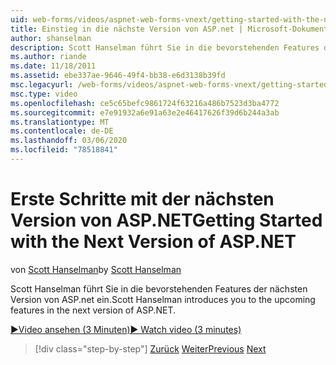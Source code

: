 ```yaml
---
uid: web-forms/videos/aspnet-web-forms-vnext/getting-started-with-the-next-version-of-aspnet
title: Einstieg in die nächste Version von ASP.net | Microsoft-Dokumentation
author: shanselman
description: Scott Hanselman führt Sie in die bevorstehenden Features der nächsten Version von ASP.net ein.
ms.author: riande
ms.date: 11/18/2011
ms.assetid: ebe337ae-9646-49f4-bb38-e6d3138b39fd
msc.legacyurl: /web-forms/videos/aspnet-web-forms-vnext/getting-started-with-the-next-version-of-aspnet
msc.type: video
ms.openlocfilehash: ce5c65befc9861724f63216a486b7523d3ba4772
ms.sourcegitcommit: e7e91932a6e91a63e2e46417626f39d6b244a3ab
ms.translationtype: MT
ms.contentlocale: de-DE
ms.lasthandoff: 03/06/2020
ms.locfileid: "78518841"
---
```

# <a name="getting-started-with-the-next-version-of-aspnet"></a><span data-ttu-id="3591a-103">Erste Schritte mit der nächsten Version von ASP.NET</span><span class="sxs-lookup"><span data-stu-id="3591a-103">Getting Started with the Next Version of ASP.NET</span></span>

<span data-ttu-id="3591a-104">von [Scott Hanselman](https://github.com/shanselman)</span><span class="sxs-lookup"><span data-stu-id="3591a-104">by [Scott Hanselman](https://github.com/shanselman)</span></span>

<span data-ttu-id="3591a-105">Scott Hanselman führt Sie in die bevorstehenden Features der nächsten Version von ASP.net ein.</span><span class="sxs-lookup"><span data-stu-id="3591a-105">Scott Hanselman introduces you to the upcoming features in the next version of ASP.NET.</span></span>

[<span data-ttu-id="3591a-106">&#9654;Video ansehen (3 Minuten)</span><span class="sxs-lookup"><span data-stu-id="3591a-106">&#9654; Watch video (3 minutes)</span></span>](https://channel9.msdn.com/Blogs/ASP-NET-Site-Videos/getting-started-with-the-next-version-of-aspnet)

> [!div class="step-by-step"]
> <span data-ttu-id="3591a-107">[Zurück](aspnet-vnext-videos-bundling-and-minification.md)
> [Weiter](aspnet-and-web-tools-20122.md)</span><span class="sxs-lookup"><span data-stu-id="3591a-107">[Previous](aspnet-vnext-videos-bundling-and-minification.md)
[Next](aspnet-and-web-tools-20122.md)</span></span>
